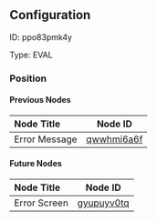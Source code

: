 # <nil>
## Configuration
ID:  ppo83pmk4y

Type: EVAL 








### Position

#### Previous Nodes
| Node Title | Node ID |
| :------------- | ------------ |
| Error Message | [qwwhmi6a6f](./qwwhmi6a6f.md) | 
 
 #### Future Nodes
| Node Title | Node ID |
| :------------- | ------------ |
| Error Screen |[gyupuyv0tq](./gyupuyv0tq.md) | 